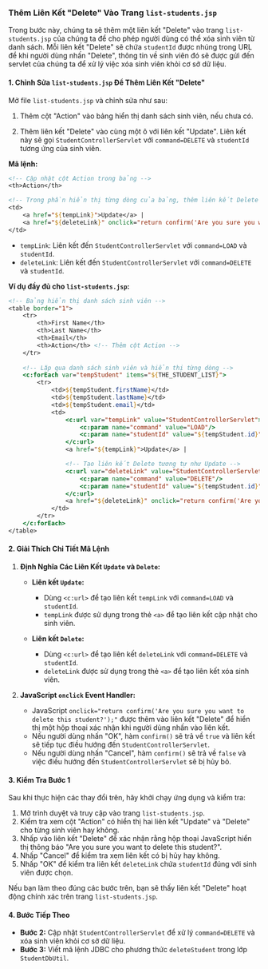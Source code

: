 ### Thêm Liên Kết "Delete" Vào Trang `list-students.jsp`

Trong bước này, chúng ta sẽ thêm một liên kết "Delete" vào trang `list-students.jsp` của chúng ta để cho phép người dùng có thể xóa sinh viên từ danh sách. Mỗi liên kết "Delete" sẽ chứa `studentId` được nhúng trong URL để khi người dùng nhấn "Delete", thông tin về sinh viên đó sẽ được gửi đến servlet của chúng ta để xử lý việc xóa sinh viên khỏi cơ sở dữ liệu.

#### **1. Chỉnh Sửa `list-students.jsp` Để Thêm Liên Kết "Delete"**

Mở file `list-students.jsp` và chỉnh sửa như sau:

1. Thêm cột "Action" vào bảng hiển thị danh sách sinh viên, nếu chưa có.

2. Thêm liên kết "Delete" vào cùng một ô với liên kết "Update". Liên kết này sẽ gọi `StudentControllerServlet` với `command=DELETE` và `studentId` tương ứng của sinh viên.

**Mã lệnh:**

```jsp
<!-- Cập nhật cột Action trong bảng -->
<th>Action</th>

<!-- Trong phần hiển thị từng dòng của bảng, thêm liên kết Delete -->
<td>
    <a href="${tempLink}">Update</a> | 
    <a href="${deleteLink}" onclick="return confirm('Are you sure you want to delete this student?');">Delete</a>
</td>
```

- `tempLink`: Liên kết đến `StudentControllerServlet` với `command=LOAD` và `studentId`.
- `deleteLink`: Liên kết đến `StudentControllerServlet` với `command=DELETE` và `studentId`.

**Ví dụ đầy đủ cho `list-students.jsp`:**

```jsp
<!-- Bảng hiển thị danh sách sinh viên -->
<table border="1">
    <tr>
        <th>First Name</th>
        <th>Last Name</th>
        <th>Email</th>
        <th>Action</th> <!-- Thêm cột Action -->
    </tr>
    
    <!-- Lặp qua danh sách sinh viên và hiển thị từng dòng -->
    <c:forEach var="tempStudent" items="${THE_STUDENT_LIST}">
        <tr>
            <td>${tempStudent.firstName}</td>
            <td>${tempStudent.lastName}</td>
            <td>${tempStudent.email}</td>
            <td>
                <c:url var="tempLink" value="StudentControllerServlet">
                    <c:param name="command" value="LOAD"/>
                    <c:param name="studentId" value="${tempStudent.id}"/>
                </c:url>
                <a href="${tempLink}">Update</a> | 

                <!-- Tạo liên kết Delete tương tự như Update -->
                <c:url var="deleteLink" value="StudentControllerServlet">
                    <c:param name="command" value="DELETE"/>
                    <c:param name="studentId" value="${tempStudent.id}"/>
                </c:url>
                <a href="${deleteLink}" onclick="return confirm('Are you sure you want to delete this student?');">Delete</a>
            </td>
        </tr>
    </c:forEach>
</table>
```

#### **2. Giải Thích Chi Tiết Mã Lệnh**

1. **Định Nghĩa Các Liên Kết `Update` và `Delete`:**

   - **Liên kết `Update`:**
     - Dùng `<c:url>` để tạo liên kết `tempLink` với `command=LOAD` và `studentId`.
     - `tempLink` được sử dụng trong thẻ `<a>` để tạo liên kết cập nhật cho sinh viên.

   - **Liên kết `Delete`:**
     - Dùng `<c:url>` để tạo liên kết `deleteLink` với `command=DELETE` và `studentId`.
     - `deleteLink` được sử dụng trong thẻ `<a>` để tạo liên kết xóa sinh viên.

2. **JavaScript `onclick` Event Handler:**

   - JavaScript `onclick="return confirm('Are you sure you want to delete this student?');"` được thêm vào liên kết "Delete" để hiển thị một hộp thoại xác nhận khi người dùng nhấn vào liên kết.
   - Nếu người dùng nhấn "OK", hàm `confirm()` sẽ trả về `true` và liên kết sẽ tiếp tục điều hướng đến `StudentControllerServlet`.
   - Nếu người dùng nhấn "Cancel", hàm `confirm()` sẽ trả về `false` và việc điều hướng đến `StudentControllerServlet` sẽ bị hủy bỏ.

#### **3. Kiểm Tra Bước 1**

Sau khi thực hiện các thay đổi trên, hãy khởi chạy ứng dụng và kiểm tra:

1. Mở trình duyệt và truy cập vào trang `list-students.jsp`.
2. Kiểm tra xem cột "Action" có hiển thị hai liên kết "Update" và "Delete" cho từng sinh viên hay không.
3. Nhấp vào liên kết "Delete" để xác nhận rằng hộp thoại JavaScript hiển thị thông báo "Are you sure you want to delete this student?".
4. Nhấp "Cancel" để kiểm tra xem liên kết có bị hủy hay không.
5. Nhấp "OK" để kiểm tra liên kết `deleteLink` chứa `studentId` đúng với sinh viên được chọn.

Nếu bạn làm theo đúng các bước trên, bạn sẽ thấy liên kết "Delete" hoạt động chính xác trên trang `list-students.jsp`.

#### **4. Bước Tiếp Theo**

- **Bước 2:** Cập nhật `StudentControllerServlet` để xử lý `command=DELETE` và xóa sinh viên khỏi cơ sở dữ liệu.
- **Bước 3:** Viết mã lệnh JDBC cho phương thức `deleteStudent` trong lớp `StudentDbUtil`.
